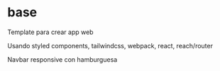 # base
Template para crear app web

Usando styled components, tailwindcss, webpack, react, reach/router

Navbar responsive con hamburguesa

